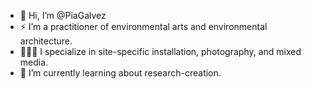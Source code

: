 - 👋 Hi, I’m @PiaGalvez
- ⚡ I’m a practitioner of environmental arts and environmental architecture. 
- 💞️👩‍🎨 I specialize in site-specific installation, photography, and mixed media.
- 🌱 I’m currently learning about research-creation.

<!---
PiaGalvez/PiaGalvez is a ✨ special ✨ repository because its `README.md` (this file) appears on your GitHub profile.
You can click the Preview link to take a look at your changes.
--->
